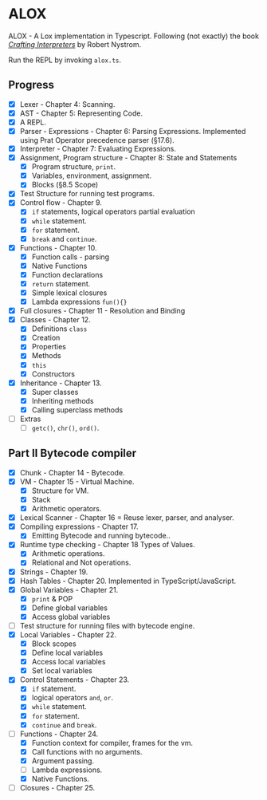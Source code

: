 # ALOX

ALOX - A Lox implementation in Typescript. Following (not exactly) the book [_Crafting Interpreters_](http://www.craftinginterpreters.com/) by Robert Nystrom.

Run the REPL by invoking `alox.ts`.

## Progress

- [x] Lexer - Chapter 4: Scanning.
- [x] AST - Chapter 5: Representing Code.
- [x] A REPL.
- [x] Parser - Expressions - Chapter 6: Parsing Expressions. Implemented using Prat Operator precedence parser (§17.6).
- [x] Interpreter - Chapter 7: Evaluating Expressions.
- [x] Assignment, Program structure - Chapter 8: State and Statements
  - [x] Program structure, `print`.
  - [x] Variables, environment, assignment.
  - [x] Blocks (§8.5 Scope)
- [x] Test Structure for running test programs.
- [x] Control flow - Chapter 9.
  - [x] `if` statements, logical operators partial evaluation
  - [x] `while` statement.
  - [x] `for` statement.
  - [x] `break` and `continue`.
- [x] Functions - Chapter 10.
  - [x] Function calls - parsing
  - [x] Native Functions
  - [x] Function declarations
  - [x] `return` statement.
  - [x] Simple lexical closures
  - [x] Lambda expressions `fun(){}`
- [x] Full closures - Chapter 11 - Resolution and Binding
- [x] Classes - Chapter 12.
  - [x] Definitions `class`
  - [x] Creation
  - [x] Properties
  - [x] Methods
  - [x] `this`
  - [x] Constructors
- [x] Inheritance - Chapter 13.
  - [x] Super classes
  - [x] Inheriting methods
  - [x] Calling superclass methods
- [ ] Extras
  - [ ] `getc()`, `chr()`, `ord()`.

## Part II Bytecode compiler

- [x] Chunk - Chapter 14 - Bytecode.
- [x] VM - Chapter 15 - Virtual Machine.
  - [x] Structure for VM.
  - [x] Stack
  - [x] Arithmetic operators.
- [x] Lexical Scanner - Chapter 16 = Reuse lexer, parser, and analyser.
- [x] Compiling expressions - Chapter 17.
  - [x] Emitting Bytecode and running bytecode..
- [x] Runtime type checking - Chapter 18 Types of Values.
  - [x] Arithmetic operations.
  - [x] Relational and Not operations.
- [x] Strings - Chapter 19.
- [x] Hash Tables - Chapter 20. Implemented in TypeScript/JavaScript.
- [x] Global Variables - Chapter 21.
  - [x] `print` & POP
  - [x] Define global variables
  - [x] Access global variables
- [ ] Test structure for running files with bytecode engine.
- [x] Local Variables - Chapter 22.
  - [x] Block scopes
  - [x] Define local variables
  - [x] Access local variables
  - [x] Set local variables
- [x] Control Statements - Chapter 23.
  - [x] `if` statement.
  - [x] logical operators `and`, `or`.
  - [x] `while` statement.
  - [x] `for` statement.
  - [x] `continue` and `break`.
- [ ] Functions - Chapter 24.
  - [x] Function context for compiler, frames for the vm.
  - [x] Call functions with no arguments.
  - [x] Argument passing.
  - [ ] Lambda expressions.
  - [x] Native Functions.
- [ ] Closures - Chapter 25.
